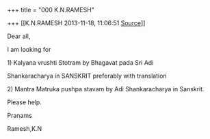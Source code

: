 +++
title = "000 K.N.RAMESH"

+++
[[K.N.RAMESH	2013-11-18, 11:06:51 [Source](https://groups.google.com/g/samskrita/c/rBLNo8oicdo)]]



Dear all,

  

I am looking for

1\) Kalyana vrushti Stotram by Bhagavat pada Sri Adi

Shankaracharya in SANSKRIT preferably with translation

  

2\) Mantra Matruka pushpa stavam by Adi Shankaracharya in Sanskrit.

  

Please help.

  

Pranams

Ramesh,K.N

  

  

